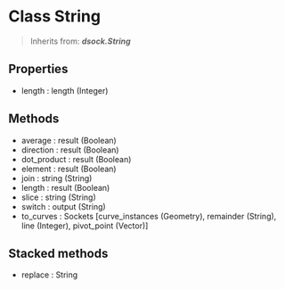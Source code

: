 
# Class String

> Inherits from: ***dsock.String***

## Properties



- length : length (Integer)



## Methods



- average : result (Boolean)
- direction : result (Boolean)
- dot_product : result (Boolean)
- element : result (Boolean)
- join : string (String)
- length : result (Boolean)
- slice : string (String)
- switch : output (String)
- to_curves : Sockets      [curve_instances (Geometry), remainder (String), line (Integer), pivot_point (Vector)]



## Stacked methods



- replace : String



